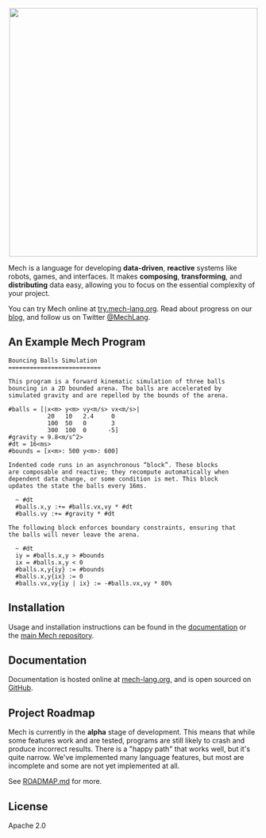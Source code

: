 <p align="center">
  <img width="500px" src="http://mech-lang.org/img/logo.png">
</p>

Mech is a language for developing **data-driven**, **reactive** systems like robots, games, and interfaces. It makes **composing**, **transforming**, and **distributing** data easy, allowing you to focus on the essential complexity of your project.

You can try Mech online at [try.mech-lang.org](http://try.mech-lang.org). Read about progress on our [blog](http://mech-lang.org/blog/), and follow us on Twitter [@MechLang](https://twitter.com/MechLang).

## An Example Mech Program

```
Bouncing Balls Simulation
==========================
 
This program is a forward kinematic simulation of three balls 
bouncing in a 2D bounded arena. The balls are accelerated by 
simulated gravity and are repelled by the bounds of the arena.

#balls = [|x<m> y<m> vy<m/s> vx<m/s>|
           20   10   2.4     0
           100  50   0       3
           300  100  0      -5]
#gravity = 9.8<m/s^2>
#dt = 16<ms>
#bounds = [x<m>: 500 y<m>: 600] 

Indented code runs in an asynchronous “block”. These blocks 
are composable and reactive; they recompute automatically when 
dependent data change, or some condition is met. This block 
updates the state the balls every 16ms.

  ~ #dt
  #balls.x,y :+= #balls.vx,vy * #dt
  #balls.vy :+= #gravity * #dt
 
The following block enforces boundary constraints, ensuring that 
the balls will never leave the arena.

  ~ #dt
  iy = #balls.x,y > #bounds 
  ix = #balls.x,y < 0
  #balls.x,y{iy} := #bounds
  #balls.x,y{ix} := 0
  #balls.vx,vy{iy | ix} := -#balls.vx,vy * 80%
```

## Installation

Usage and installation instructions can be found in the [documentation](http://docs.mech-lang.org/#/docs/install.mec) or the [main Mech repository](https://github.com/mech-lang/mech).

## Documentation

Documentation is hosted online at [mech-lang.org](http://docs.mech-lang.org), and is open sourced on [GitHub](http://github.com/mech-lang/docs).
  
## Project Roadmap

Mech is currently in the **alpha** stage of development. This means that while some features work and are tested, programs are still likely to crash and produce incorrect results. There is a "happy path" that works well, but it's quite narrow. We've implemented many language features, but most are incomplete and some are not yet implemented at all. 

See [ROADMAP.md](https://github.com/mech-lang/mech/blob/main/ROADMAP.md?plain=1) for more.

## License

Apache 2.0
